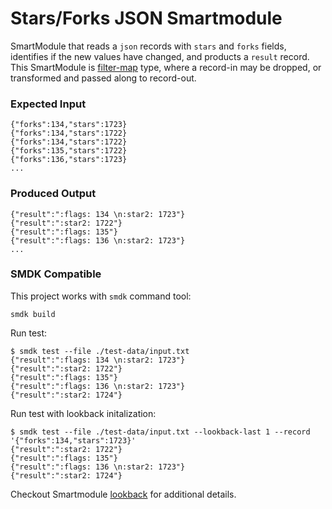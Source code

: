 # Stars/Forks JSON Smartmodule

SmartModule that reads a `json` records with `stars` and `forks` fields, identifies if the new values have changed, and products a `result` record. This SmartModule is [filter-map] type, where a record-in may be dropped, or transformed and passed along to record-out.

### Expected Input

```
{"forks":134,"stars":1723}
{"forks":134,"stars":1722}
{"forks":134,"stars":1722}
{"forks":135,"stars":1722}
{"forks":136,"stars":1723}
...
```

### Produced Output

```
{"result":":flags: 134 \n:star2: 1723"}
{"result":":star2: 1722"}
{"result":":flags: 135"}
{"result":":flags: 136 \n:star2: 1723"}
...
```

### SMDK Compatible

This project works with `smdk` command tool:

```
smdk build
```

Run test:

```
$ smdk test --file ./test-data/input.txt
{"result":":flags: 134 \n:star2: 1723"}
{"result":":star2: 1722"}
{"result":":flags: 135"}
{"result":":flags: 136 \n:star2: 1723"}
{"result":":star2: 1724"}
```

Run test with lookback initalization:

```
$ smdk test --file ./test-data/input.txt --lookback-last 1 --record '{"forks":134,"stars":1723}'
{"result":":star2: 1722"}
{"result":":flags: 135"}
{"result":":flags: 136 \n:star2: 1723"}
{"result":":star2: 1724"}

```

Checkout Smartmodule [lookback] for additional details.

[filter-map]: https://www.fluvio.io/smartmodules/transform/filter-map/
[lookback]: https://fluvio.io/smartmodules/lookback/
